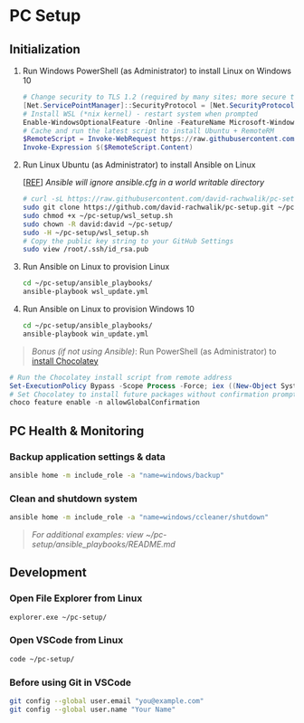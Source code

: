 # PC Setup

## Initialization

1. Run Windows PowerShell (as Administrator) to install Linux on Windows 10

    ``` powershell
    # Change security to TLS 1.2 (required by many sites; more secure than default TLS 1.0)
    [Net.ServicePointManager]::SecurityProtocol = [Net.SecurityProtocolType]::Tls12
    # Install WSL (*nix kernel) - restart system when prompted
    Enable-WindowsOptionalFeature -Online -FeatureName Microsoft-Windows-Subsystem-Linux
    # Cache and run the latest script to install Ubuntu + RemoteRM
    $RemoteScript = Invoke-WebRequest https://raw.githubusercontent.com/david-rachwalik/pc-setup/master/win_setup.ps1
    Invoke-Expression $($RemoteScript.Content)
    ```

2. Run Linux Ubuntu (as Administrator) to install Ansible on Linux

    [[REF](https://docs.ansible.com/ansible/devel/reference_appendices/config.html#cfg-in-world-writable-dir)] *Ansible will ignore ansible.cfg in a world writable directory*

    ``` bash
    # curl -sL https://raw.githubusercontent.com/david-rachwalik/pc-setup/master/wsl_setup.sh | sudo bash
    sudo git clone https://github.com/david-rachwalik/pc-setup.git ~/pc-setup/
    sudo chmod +x ~/pc-setup/wsl_setup.sh
    sudo chown -R david:david ~/pc-setup/
    sudo -H ~/pc-setup/wsl_setup.sh
    # Copy the public key string to your GitHub Settings
    sudo view /root/.ssh/id_rsa.pub
    ```

3. Run Ansible on Linux to provision Linux

    ``` bash
    cd ~/pc-setup/ansible_playbooks/
    ansible-playbook wsl_update.yml
    ```

4. Run Ansible on Linux to provision Windows 10

    ``` bash
    cd ~/pc-setup/ansible_playbooks/
    ansible-playbook win_update.yml
    ```

> *Bonus (if not using Ansible)*: Run PowerShell (as Administrator) to [install Chocolatey](https://chocolatey.org/install)

``` powershell
# Run the Chocolatey install script from remote address
Set-ExecutionPolicy Bypass -Scope Process -Force; iex ((New-Object System.Net.WebClient).DownloadString('https://chocolatey.org/install.ps1'))
# Set Chocolatey to install future packages without confirmation prompts
choco feature enable -n allowGlobalConfirmation
```

## PC Health & Monitoring

### Backup application settings & data

``` bash
ansible home -m include_role -a "name=windows/backup"
```

### Clean and shutdown system

``` bash
ansible home -m include_role -a "name=windows/ccleaner/shutdown"
```

> *For additional examples: view ~/pc-setup/ansible_playbooks/README.md*

## Development

### Open File Explorer from Linux

``` bash
explorer.exe ~/pc-setup/
```

### Open VSCode from Linux

``` bash
code ~/pc-setup/
```

### Before using Git in VSCode

``` bash
git config --global user.email "you@example.com"
git config --global user.name "Your Name"
```
